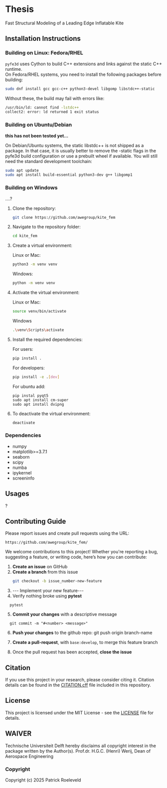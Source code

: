 # Thesis
Fast Structural Modeling of a Leading Edge Inflatable Kite

## Installation Instructions

### Building on Linux: Fedora/RHEL

`pyfe3d` uses Cython to build C++ extensions and links against the static C++ runtime.  
On Fedora/RHEL systems, you need to install the following packages before building:

```bash
sudo dnf install gcc gcc-c++ python3-devel libgomp libstdc++-static
```

Without these, the build may fail with errors like:

```bash
/usr/bin/ld: cannot find -lstdc++
collect2: error: ld returned 1 exit status
```

### Building on Ubuntu/Debian

**this has not been tested yet...**

On Debian/Ubuntu systems, the static libstdc++ is not shipped as a package.
In that case, it is usually better to remove the -static flags in the pyfe3d build configuration
or use a prebuilt wheel if available. You will still need the standard development toolchain:

```bash
sudo apt update
sudo apt install build-essential python3-dev g++ libgomp1
```

### Building on Windows

....?


1. Clone the repository:
    ```bash
    git clone https://github.com/awegroup/kite_fem
    ```

2. Navigate to the repository folder:
    ```bash
    cd kite_fem
    ```
    
3. Create a virtual environment:
   
   Linux or Mac:
    ```bash
    python3 -m venv venv
    ```
    
    Windows:
    ```bash
    python -m venv venv
    ```
    
4. Activate the virtual environment:

   Linux or Mac:
    ```bash
    source venv/bin/activate
    ```

    Windows
    ```bash
    .\venv\Scripts\activate
    ```

5. Install the required dependencies:

   For users:
    ```bash
    pip install .
    ```
        
   For developers:
    ```bash
    pip install -e .[dev]
    ```
    
    For ubuntu add:
    ```
    pip instal pyqt5
    sudo apt install cm-super
    sudo apt install dvipng
   ```

6. To deactivate the virtual environment:
    ```bash
    deactivate
    ```
### Dependencies
- numpy
- matplotlib>=3.7.1
- seaborn
- scipy
- numba
- ipykernel
- screeninfo

## Usages
?

## Contributing Guide
Please report issues and create pull requests using the URL:
```
https://github.com/awegroup/kite_fem/
```

We welcome contributions to this project! Whether you're reporting a bug, suggesting a feature, or writing code, here’s how you can contribute:

1. **Create an issue** on GitHub
2. **Create a branch** from this issue
   ```bash
   git checkout -b issue_number-new-feature
   ```
3. --- Implement your new feature---
4. Verify nothing broke using **pytest**
```
  pytest
```
5. **Commit your changes** with a descriptive message
```
  git commit -m "#<number> <message>"
```
6. **Push your changes** to the github repo:
   git push origin branch-name
   
7. **Create a pull-request**, with `base:develop`, to merge this feature branch
8. Once the pull request has been accepted, **close the issue**

## Citation
If you use this project in your research, please consider citing it. 
Citation details can be found in the [CITATION.cff](CITATION.cff) file included in this repository.

## License
This project is licensed under the MIT License - see the [LICENSE](LICENSE) file for details.

## WAIVER
Technische Universiteit Delft hereby disclaims all copyright interest in the package written by the Author(s).
Prof.dr. H.G.C. (Henri) Werij, Dean of Aerospace Engineering

### Copyright
Copyright (c) 2025 Patrick Roeleveld
